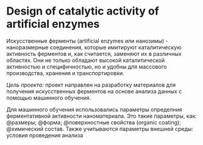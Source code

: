 # Design of catalytic activity of artificial enzymes
Искусственные ферменты (artificial enzymes или нанозимы) - наноразмерные соединения, которые имитируют каталитическую активность ферментов и,
как считается, заменяют их в различных областях. Они не только обладают высокой каталитической активностью и специфичностью, но и удобны для 
массового производства, хранения и транспортировки.

*Цель проекта*: проект направлен на разработку материалов для получения искусственных ферментов на основе анализа данных с помощью машинного обучения.

Для машинного обучения использовались параметры определния ферментативной активности наноматериала. Это такие параметры, как:
  @размеры;
  @форма;
  @поверхностные свойства (organic coating);
  @химический состав. 
Также учитываются параметры внешней среды: условия проведения анализа
